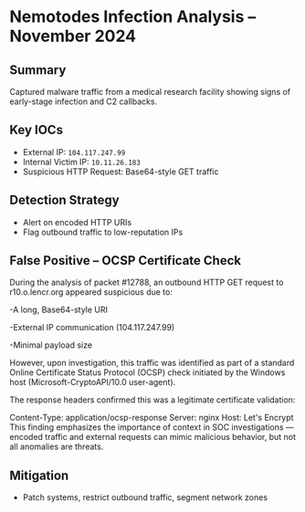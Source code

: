 # Nemotodes Infection Analysis – November 2024

##  Summary
Captured malware traffic from a medical research facility showing signs of early-stage infection and C2 callbacks.

##  Key IOCs
- External IP: `104.117.247.99`
- Internal Victim IP: `10.11.26.183`
- Suspicious HTTP Request: Base64-style GET traffic

##  Detection Strategy
- Alert on encoded HTTP URIs
- Flag outbound traffic to low-reputation IPs

## False Positive – OCSP Certificate Check

During the analysis of packet #12788, an outbound HTTP GET request to r10.o.lencr.org appeared suspicious due to:

-A long, Base64-style URI

-External IP communication (104.117.247.99)

-Minimal payload size

However, upon investigation, this traffic was identified as part of a standard Online Certificate Status Protocol (OCSP) check initiated by the Windows host (Microsoft-CryptoAPI/10.0 user-agent).

The response headers confirmed this was a legitimate certificate validation:

Content-Type: application/ocsp-response
Server: nginx
Host: Let's Encrypt
This finding emphasizes the importance of context in SOC investigations — encoded traffic and external requests can mimic malicious behavior, but not all anomalies are threats.




##  Mitigation
- Patch systems, restrict outbound traffic, segment network zones
